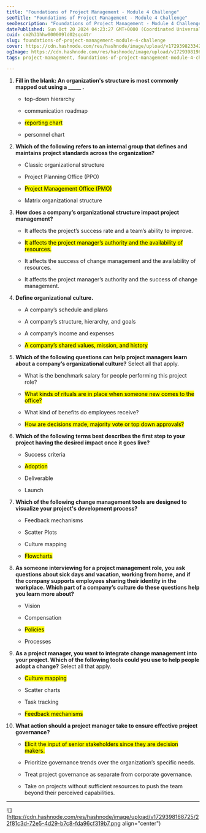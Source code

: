 ```yaml
---
title: "Foundations of Project Management - Module 4 Challenge"
seoTitle: "Foundations of Project Management - Module 4 Challenge"
seoDescription: "Foundations of Project Management - Module 4 Challenge"
datePublished: Sun Oct 20 2024 04:23:27 GMT+0000 (Coordinated Universal Time)
cuid: cm2h31hhw000009ld02sqc4tr
slug: foundations-of-project-management-module-4-challenge
cover: https://cdn.hashnode.com/res/hashnode/image/upload/v1729398233428/a1f85ac0-4311-4973-ba63-53157b837b06.png
ogImage: https://cdn.hashnode.com/res/hashnode/image/upload/v1729398198876/68f64027-0b3f-40ac-ad98-f3883b14021b.png
tags: project-management, foundations-of-project-management-module-4-challenge

---
```


1. **Fill in the blank: An organization's structure is most commonly mapped out using a \_\_\_\_\_ .**
    
    * top-down hierarchy
        
    * communication roadmap
        
    * <mark>reporting chart</mark>
        
    * personnel chart
        
2. **Which of the following refers to an internal group that defines and maintains project standards across the organization?**
    
    * Classic organizational structure
        
    * Project Planning Office (PPO)
        
    * <mark>Project Management Office (PMO)</mark>
        
    * Matrix organizational structure
        
3. **How does a company’s organizational structure impact project management?**
    
    * It affects the project’s success rate and a team’s ability to improve.
        
    * <mark>It affects the project manager’s authority and the availability of resources.</mark>
        
    * It affects the success of change management and the availability of resources.
        
    * It affects the project manager’s authority and the success of change management.
        
4. **Define organizational culture.**
    
    * A company’s schedule and plans
        
    * A company’s structure, hierarchy, and goals
        
    * A company’s income and expenses
        
    * <mark>A company’s shared values, mission, and history</mark>
        
5. **Which of the following questions can help project managers learn about a company’s organizational culture?** Select all that apply.
    
    * What is the benchmark salary for people performing this project role?
        
    * <mark>What kinds of rituals are in place when someone new comes to the office?</mark>
        
    * What kind of benefits do employees receive?
        
    * <mark>How are decisions made, majority vote or top down approvals?</mark>
        
6. **Which of the following terms best describes the first step to your project having the desired impact once it goes live?**
    
    * Success criteria
        
    * <mark>Adoption</mark>
        
    * Deliverable
        
    * Launch
        
7. **Which of the following change management tools are designed to visualize your project's development process?**
    
    * Feedback mechanisms
        
    * Scatter Plots
        
    * Culture mapping
        
    * <mark>Flowcharts</mark>
        
8. **As someone interviewing for a project management role, you ask questions about sick days and vacation, working from home, and if the company supports employees sharing their identity in the workplace. Which part of a company’s culture do these questions help you learn more about?**
    
    * Vision
        
    * Compensation
        
    * <mark>Policies</mark>
        
    * Processes
        
9. **As a project manager, you want to integrate change management into your project. Which of the following tools could you use to help people adopt a change?** Select all that apply.
    
    * <mark>Culture mapping</mark>
        
    * Scatter charts
        
    * Task tracking
        
    * <mark>Feedback mechanisms</mark>
        
10. **What action should a project manager take to ensure effective project governance?**
    
    * <mark>Elicit the input of senior stakeholders since they are decision makers.</mark>
        
    * Prioritize governance trends over the organization’s specific needs.
        
    * Treat project governance as separate from corporate governance.
        
    * Take on projects without sufficient resources to push the team beyond their perceived capabilities.
        

---

![](https://cdn.hashnode.com/res/hashnode/image/upload/v1729398168725/22f81c3d-72e5-4d29-b7c8-fda96cf319b7.png align="center")